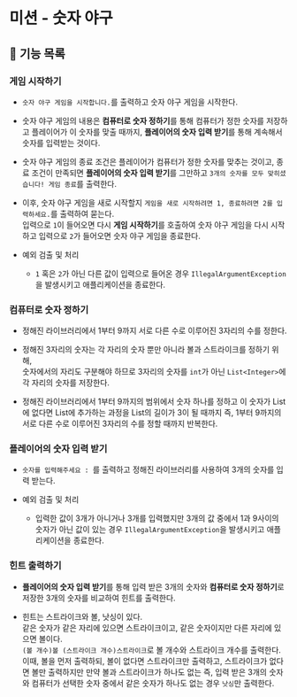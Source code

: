 # 미션 - 숫자 야구

## 📄  기능 목록

### 게임 시작하기
- `숫자 야구 게임을 시작합니다.`를 출력하고 숫자 야구 게임을 시작한다.

- 숫자 야구 게임의 내용은 **컴퓨터로 숫자 정하기**를 통해 컴퓨터가 정한 숫자를 저장하고 
  플레이어가 이 숫자를 맞출 때까지, **플레이어의 숫자 입력 받기**를 통해 계속해서 숫자를 입력받는 것이다.
  
- 숫자 야구 게임의 종료 조건은 플레이어가 컴퓨터가 정한 숫자를 맞추는 것이고, 종료 조건이 만족되면 **플레이어의 숫자 입력 받기**를 그만하고 `3개의 숫자를 모두 맞히셨습니다! 게임 종료`를 출력한다.

- 이후, 숫자 야구 게임을 새로 시작할지 `게임을 새로 시작하려면 1, 종료하려면 2를 입력하세요.`를 출력하여 묻는다.  
  입력으로 `1`이 들어오면 다시 **게임 시작하기**를 호출하여 숫자 야구 게임을 다시 시작하고 
  입력으로 `2`가 들어오면 숫자 야구 게임을 종료한다.
  
- 예외 검출 및 처리
  - `1` 혹은 `2`가 아닌 다른 값이 입력으로 들어온 경우 `IllegalArgumentException`을 발생시키고 애플리케이션을 종료한다.


### 컴퓨터로 숫자 정하기
- 정해진 라이브러리에서 1부터 9까지 서로 다른 수로 이루어진 3자리의 수를 정한다.
  
- 정해진 3자리의 숫자는 각 자리의 숫자 뿐만 아니라 볼과 스트라이크를 정하기 위해,  
  숫자에서의 자리도 구분해야 하므로 3자리의 숫자를 `int`가 아닌 `List<Integer>`에 각 자리의 숫자를 저장한다.
  
- 정해진 라이브러리에서 1부터 9까지의 범위에서 숫자 하나를 정하고 이 숫자가 List에 없다면 List에 추가하는 과정을 List의 길이가 3이 될 때까지 즉, 1부터 9까지의 서로 다른 수로 이루어진 3자리의 수를 정할 때까지 반복한다.


### 플레이어의 숫자 입력 받기
- `숫자를 입력해주세요 : `를 출력하고 정해진 라이브러리를 사용하여 3개의 숫자를 입력 받는다.

- 예외 검출 및 처리
  - 입력한 값이 3개가 아니거나 3개를 입력했지만 3개의 값 중에서 1과 9사이의 숫자가 아닌 값이 있는 경우 `IllegalArgumentException`을 발생시키고 애플리케이션을 종료한다.


### 힌트 출력하기
- **플레이어의 숫자 입력 받기**를 통해 입력 받은 3개의 숫자와 **컴퓨터로 숫자 정하기**로 저장한 3개의 숫자를 비교하여 힌트를 출력한다.
    
- 힌트는 스트라이크와 볼, 낫싱이 있다.  
  같은 숫자가 같은 자리에 있으면 스트라이크이고, 같은 숫자이지만 다른 자리에 있으면 볼이다.  
  `(볼 개수)볼 (스트라이크 개수)스트라이크`로 볼 개수와 스트라이크 개수를 출력한다.  
  이때, 볼을 먼저 출력하되, 볼이 없다면 스트라이크만 출력하고, 스트라이크가 없다면 볼만 출력하지만 
  만약 볼과 스트라이크가 하나도 없는 즉, 입력 받은 3개의 숫자와 컴퓨터가 선택한 숫자 중에서 같은 숫자가 하나도 없는 경우 `낫싱`만 출력한다.
